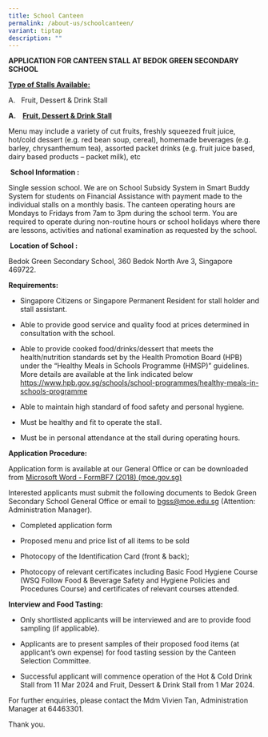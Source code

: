 ```yaml
---
title: School Canteen
permalink: /about-us/schoolcanteen/
variant: tiptap
description: ""
---
```

<p><strong>APPLICATION FOR CANTEEN STALL AT BEDOK GREEN SECONDARY SCHOOL</strong>
</p>
<p><strong><u>Type of Stalls Available:</u></strong>
</p>
<p>A.&nbsp;&nbsp;&nbsp;Fruit, Dessert &amp; Drink Stall</p>
<p><strong>A.&nbsp;&nbsp;&nbsp; <u>Fruit, Dessert &amp; Drink Stall</u></strong>
</p>
<p>Menu may include a variety of cut fruits, freshly squeezed fruit juice,
hot/cold dessert (e.g. red bean soup, cereal), homemade beverages (e.g.
barley, chrysanthemum tea), assorted packet drinks (e.g. fruit juice based,
dairy based products – packet milk), etc</p>
<p>&nbsp;<strong>School Information :</strong>
</p>
<p>Single session school. We are on School Subsidy System in Smart Buddy
System for students on Financial Assistance with payment made to the individual
stalls on a monthly basis. The canteen operating hours are Mondays to Fridays
from 7am to 3pm during the school term. You are required to operate during
non-routine hours or school holidays where there are lessons, activities
and national examination as requested by the school.</p>
<p><strong>&nbsp;Location of School :</strong>
</p>
<p>Bedok Green Secondary School, 360 Bedok North Ave 3, Singapore 469722.</p>
<p><strong>Requirements:</strong>
</p>
<ul data-tight="true" class="tight">
<li>
<p>Singapore Citizens or Singapore Permanent Resident for stall holder and
stall assistant.</p>
</li>
<li>
<p>Able to provide good service and quality food at prices determined in
consultation with the school.</p>
</li>
<li>
<p>Able to provide cooked food/drinks/dessert that meets the health/nutrition
standards set by the Health Promotion Board (HPB) under the “Healthy Meals
in Schools Programme (HMSP)” guidelines. More details are available at
the link indicated below <a href="https://www.hpb.gov.sg/schools/school-programmes/healthy-meals-in-schools-programme" rel="noopener noreferrer nofollow" target="_blank">https://www.hpb.gov.sg/schools/school-programmes/healthy-meals-in-schools-programme</a>
</p>
</li>
<li>
<p>Able to maintain high standard of food safety and personal hygiene.</p>
</li>
<li>
<p>Must be healthy and fit to operate the stall.</p>
</li>
<li>
<p>Must be in personal attendance at the stall during operating hours.</p>
</li>
</ul>
<p><strong>Application Procedure:</strong>
</p>
<p>Application form is available at our General Office or can be downloaded
from <a href="https://schadmsvc.moe.gov.sg/files/appexistingsch.pdf" rel="noopener noreferrer nofollow" target="_blank">Microsoft Word - FormBF7 (2018) (moe.gov.sg)</a>
</p>
<p>Interested applicants must submit the following documents to Bedok Green
Secondary School General Office or email to <a href="mailto:bgss@moe.edu.sg" rel="noopener noreferrer nofollow" target="_blank">bgss@moe.edu.sg</a> (Attention: Administration
Manager).</p>
<ul data-tight="true" class="tight">
<li>
<p>Completed application form</p>
</li>
<li>
<p>Proposed menu and price list of all items to be sold</p>
</li>
<li>
<p>Photocopy of the Identification Card (front &amp; back);</p>
</li>
<li>
<p>Photocopy of relevant certificates including Basic Food Hygiene Course
(WSQ Follow Food &amp; Beverage Safety and Hygiene Policies and Procedures
Course) and certificates of relevant courses attended.</p>
</li>
</ul>
<p><strong>Interview and Food Tasting:</strong>
</p>
<ul data-tight="true" class="tight">
<li>
<p>Only shortlisted applicants will be interviewed and are to provide food
sampling (if applicable).</p>
</li>
<li>
<p>Applicants are to present samples of their proposed food items (at applicant’s
own expense) for food tasting session by the Canteen Selection Committee.</p>
</li>
<li>
<p>Successful applicant will commence operation of the Hot &amp; Cold Drink
Stall from 11 Mar 2024 and Fruit, Dessert &amp; Drink Stall from 1 Mar
2024.</p>
<p></p>
</li>
</ul>
<p>For further enquiries, please contact the Mdm Vivien Tan, Administration
Manager at 64463301.</p>
<p>Thank you.</p>